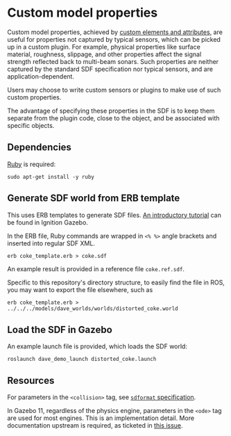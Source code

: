 # Custom model properties

Custom model properties, achieved by
[custom elements and attributes](http://sdformat.org/tutorials?tut=custom_elements_attributes_proposal),
are useful for properties not captured by typical sensors, which can be picked
up in a custom plugin.
For example, physical properties like surface material, roughness, slippage,
and other properties affect the signal strength reflected back to multi-beam
sonars.
Such properties are neither captured by the standard SDF specification nor
typical sensors, and are application-dependent.

Users may choose to write custom sensors or plugins to make use of such
custom properties.

The advantage of specifying these properties in the SDF is to keep them separate
from the plugin code, close to the object, and be associated with specific
objects.

## Dependencies

[Ruby](https://www.ruby-lang.org) is required:
```
sudo apt-get install -y ruby
```

## Generate SDF world from ERB template

This uses ERB templates to generate SDF files.
[An introductory tutorial](https://ignitionrobotics.org/api/gazebo/7.0/erbtemplate.html)
can be found in Ignition Gazebo.

In the ERB file, Ruby commands are wrapped in `<% %>` angle brackets and
inserted into regular SDF XML.
```
erb coke_template.erb > coke.sdf
```

An example result is provided in a reference file `coke.ref.sdf`.

Specific to this repository's directory structure, to easily find the file in
ROS, you may want to export the file elsewhere, such as
```
erb coke_template.erb > ../../../models/dave_worlds/worlds/distorted_coke.world
```

## Load the SDF in Gazebo

An example launch file is provided, which loads the SDF world:
```
roslaunch dave_demo_launch distorted_coke.launch 
```

## Resources

For parameters in the `<collision>` tag, see [`sdformat` specification](http://sdformat.org/spec?ver=1.8&elem=collision).

In Gazebo 11, regardless of the physics engine, parameters in the `<ode>` tag
are used for most engines.
This is an implementation detail.
More documentation upstream is required, as ticketed in [this issue](https://github.com/ignitionrobotics/sdformat/issues/31).
